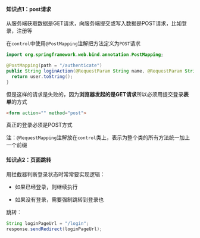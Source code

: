 #### 知识点1：post请求

从服务端获取数据是GET请求，向服务端提交或写入数据是POST请求，比如登录，注册等

在`control`中使用`@PostMapping`注解把方法定义为`POST`请求

```java
import org.springframework.web.bind.annotation.PostMapping;

@PostMapping(path = "/authenticate")
public String loginAction(@RequestParam String name, @RequestParam String password) {
  return user.toString();
}
```

但是这样的请求是失败的，因为**浏览器发起的是GET请求**所以必须用提交登录**表单**的方式

```html
<form action="" method="post">
```

真正的登录必须是POST方式

注：`@RequestMapping`注解放在`control`类上，表示为整个类的所有方法统一加上一个前缀

#### 知识点2：页面跳转

用拦截器判断登录状态时常常要实现逻辑：

+ 如果已经登录，则继续执行

+ 如果没有登录，需要强制跳转到登录也

跳转：

```java
String loginPageUrl = "/login";
response.sendRedirect(loginPageUrl);
```
